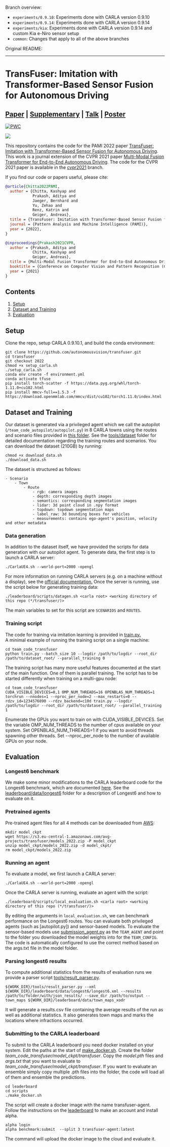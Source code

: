 Branch overview:
- `experiments/0.9.10`: Experiments done with CARLA version 0.9.10
- `experiments/0.9.14`: Experiments done with CARLA version 0.9.14
- `experiments/kia`: Experiments done with CARLA version 0.9.14 and custom Kia e-Niro sensor setup
- `common`: Changes that apply to all of the above branches

Original README:

---

# TransFuser: Imitation with Transformer-Based Sensor Fusion for Autonomous Driving

## [Paper](http://www.cvlibs.net/publications/Chitta2022PAMI.pdf) | [Supplementary](http://www.cvlibs.net/publications/Chitta2022PAMI_supplementary.pdf) | [Talk](https://www.youtube.com/watch?v=-GMhYcxOiEU) | [Poster](http://www.cvlibs.net/publications/Chitta2022PAMI_poster.pdf) 

[![PWC](https://img.shields.io/endpoint.svg?url=https://paperswithcode.com/badge/transfuser-imitation-with-transformer-based/autonomous-driving-on-carla-leaderboard)](https://paperswithcode.com/sota/autonomous-driving-on-carla-leaderboard?p=transfuser-imitation-with-transformer-based)

<img src="figures/demo.gif">

This repository contains the code for the PAMI 2022 paper [TransFuser: Imitation with Transformer-Based Sensor Fusion for Autonomous Driving](https://arxiv.org/abs/2205.15997). This work is a journal extension of the CVPR 2021 paper [Multi-Modal Fusion Transformer for End-to-End Autonomous Driving](https://arxiv.org/abs/2104.09224). The code for the CVPR 2021 paper is available in the [cvpr2021](https://github.com/autonomousvision/transfuser/tree/cvpr2021) branch.

If you find our code or papers useful, please cite:

```bibtex
@article{Chitta2022PAMI,
  author = {Chitta, Kashyap and
            Prakash, Aditya and
            Jaeger, Bernhard and
            Yu, Zehao and
            Renz, Katrin and
            Geiger, Andreas},
  title = {TransFuser: Imitation with Transformer-Based Sensor Fusion for Autonomous Driving},
  journal = {Pattern Analysis and Machine Intelligence (PAMI)},
  year = {2022},
}
```

```bibtex
@inproceedings{Prakash2021CVPR,
  author = {Prakash, Aditya and
            Chitta, Kashyap and
            Geiger, Andreas},
  title = {Multi-Modal Fusion Transformer for End-to-End Autonomous Driving},
  booktitle = {Conference on Computer Vision and Pattern Recognition (CVPR)},
  year = {2021}
}
```


## Contents

1. [Setup](#setup)
2. [Dataset and Training](#dataset-and-training)
3. [Evaluation](#evaluation)


## Setup

Clone the repo, setup CARLA 0.9.10.1, and build the conda environment:

```Shell
git clone https://github.com/autonomousvision/transfuser.git
cd transfuser
git checkout 2022
chmod +x setup_carla.sh
./setup_carla.sh
conda env create -f environment.yml
conda activate tfuse
pip install torch-scatter -f https://data.pyg.org/whl/torch-1.11.0+cu102.html
pip install mmcv-full==1.5.3 -f https://download.openmmlab.com/mmcv/dist/cu102/torch1.11.0/index.html
```

## Dataset and Training
Our dataset is generated via a privileged agent which we call the autopilot (`/team_code_autopilot/autopilot.py`) in 8 CARLA towns using the routes and scenario files provided in [this folder](./leaderboard/data/training/). See the [tools/dataset](./tools/dataset) folder for detailed documentation regarding the training routes and scenarios. You can download the dataset (210GB) by running:

```Shell
chmod +x download_data.sh
./download_data.sh
```

The dataset is structured as follows:
```
- Scenario
    - Town
        - Route
            - rgb: camera images
            - depth: corresponding depth images
            - semantics: corresponding segmentation images
            - lidar: 3d point cloud in .npy format
            - topdown: topdown segmentation maps
            - label_raw: 3d bounding boxes for vehicles
            - measurements: contains ego-agent's position, velocity and other metadata
```

### Data generation
In addition to the dataset itself, we have provided the scripts for data generation with our autopilot agent. To generate data, the first step is to launch a CARLA server:

```Shell
./CarlaUE4.sh --world-port=2000 -opengl
```

For more information on running CARLA servers (e.g. on a machine without a display), see the [official documentation.](https://carla.readthedocs.io/en/stable/carla_headless/) Once the server is running, use the script below for generating training data:
```Shell
./leaderboard/scripts/datagen.sh <carla root> <working directory of this repo (*/transfuser/)>
```

The main variables to set for this script are `SCENARIOS` and `ROUTES`. 

### Training script

The code for training via imitation learning is provided in [train.py.](./team_code_transfuser/train.py) \
A minimal example of running the training script on a single machine:
```Shell
cd team_code_transfuser
python train.py --batch_size 10 --logdir /path/to/logdir --root_dir /path/to/dataset_root/ --parallel_training 0
```
The training script has many more useful features documented at the start of the main function. 
One of them is parallel training. 
The script has to be started differently when training on a multi-gpu node:
```Shell
cd team_code_transfuser
CUDA_VISIBLE_DEVICES=0,1 OMP_NUM_THREADS=16 OPENBLAS_NUM_THREADS=1 torchrun --nnodes=1 --nproc_per_node=2 --max_restarts=0 --rdzv_id=1234576890 --rdzv_backend=c10d train.py --logdir /path/to/logdir --root_dir /path/to/dataset_root/ --parallel_training 1
```
Enumerate the GPUs you want to train on with CUDA_VISIBLE_DEVICES.
Set the variable OMP_NUM_THREADS to the number of cpus available on your system.
Set OPENBLAS_NUM_THREADS=1 if you want to avoid threads spawning other threads.
Set --nproc_per_node to the number of available GPUs on your node.


## Evaluation

### Longest6 benchmark
We make some minor modifications to the CARLA leaderboard code for the Longest6 benchmark, which are documented [here](./leaderboard). See the [leaderboard/data/longest6](./leaderboard/data/longest6/) folder for a description of Longest6 and how to evaluate on it.

### Pretrained agents
Pre-trained agent files for all 4 methods can be downloaded from [AWS](https://s3.eu-central-1.amazonaws.com/avg-projects/transfuser/models_2022.zip):

```Shell
mkdir model_ckpt
wget https://s3.eu-central-1.amazonaws.com/avg-projects/transfuser/models_2022.zip -P model_ckpt
unzip model_ckpt/models_2022.zip -d model_ckpt/
rm model_ckpt/models_2022.zip
```

### Running an agent
To evaluate a model, we first launch a CARLA server:

```Shell
./CarlaUE4.sh --world-port=2000 -opengl
```

Once the CARLA server is running, evaluate an agent with the script:
```Shell
./leaderboard/scripts/local_evaluation.sh <carla root> <working directory of this repo (*/transfuser/)>
```

By editing the arguments in `local_evaluation.sh`, we can benchmark performance on the Longest6 routes. You can evaluate both privileged agents (such as [autopilot.py]) and sensor-based models. To evaluate the sensor-based models use [submission_agent.py](./team_code_transfuser/submission_agent.py) as the `TEAM_AGENT` and point to the folder you downloaded the model weights into for the `TEAM_CONFIG`. The code is automatically configured to use the correct method based on the args.txt file in the model folder.

### Parsing longest6 results
To compute additional statistics from the results of evaluation runs we provide a parser script [tools/result_parser.py](./tools/result_parser.py).

```Shell
${WORK_DIR}/tools/result_parser.py --xml ${WORK_DIR}/leaderboard/data/longest6/longest6.xml --results /path/to/folder/with/json_results/ --save_dir /path/to/output --town_maps ${WORK_DIR}/leaderboard/data/town_maps_xodr
```

It will generate a results.csv file containing the average results of the run as well as additional statistics. It also generates town maps and marks the locations where infractions occurred.

### Submitting to the CARLA leaderboard
To submit to the CARLA leaderboard you need docker installed on your system.
Edit the paths at the start of [make_docker.sh](./leaderboard/scripts/make_docker.sh).
Create the folder *team_code_transfuser/model_ckpt/transfuser*.
Copy the *model.pth* files and *args.txt* that you want to evaluate to *team_code_transfuser/model_ckpt/transfuser*.
If you want to evaluate an ensemble simply copy multiple .pth files into the folder, the code will load all of them and ensemble the predictions.

```Shell
cd leaderboard
cd scripts
./make_docker.sh
```
The script will create a docker image with the name transfuser-agent.
Follow the instructions on the [leaderboard](https://leaderboard.carla.org/submit/) to make an account and install alpha.

```Shell
alpha login
alpha benchmark:submit  --split 3 transfuser-agent:latest
```
The command will upload the docker image to the cloud and evaluate it.

<!-- ### Building docker image

Add the following paths to your ```~/.bashrc```
```
export CARLA_ROOT=<path_to_carla_root>
export SCENARIO_RUNNER_ROOT=<path_to_scenario_runner_in_this_repo>
export LEADERBOARD_ROOT=<path_to_leaderboard_in_this_repo>
export PYTHONPATH="${CARLA_ROOT}/PythonAPI/carla/":"${SCENARIO_RUNNER_ROOT}":"${LEADERBOARD_ROOT}":${PYTHONPATH}
```

Edit the contents of ```leaderboard/scripts/Dockerfile.master``` to specify the required dependencies, agent code and model checkpoints. Add all the required information in the area delimited by the tags ```BEGINNING OF USER COMMANDS``` and ```END OF USER COMMANDS```. The current Dockerfile works for all the models in this repository.

Specify a name for the docker image in ```leaderboard/scripts/make_docker.sh``` and run:
```
leaderboard/scripts/make_docker.sh
```

Refer to the Transfuser example for the directory structure and where to include the code and checkpoints.

### Testing the docker image locally

Spin up a CARLA server:
```
SDL_VIDEODRIVER=offscreen SDL_HINT_CUDA_DEVICE=0 ./CarlaUE4.sh -world-port=2000 -opengl
```

Run the docker container:  
Docker 19:  
```
docker run -it --rm --net=host --gpus '"device=0"' -e PORT=2000 <docker_image> ./leaderboard/scripts/run_evaluation.sh
```
If the docker container doesn't start properly, add another environment variable ```SDL_AUDIODRIVER=dsp```.

### Submitting docker image to the leaderboard

Register on [AlphaDriver](https://app.alphadrive.ai/), create a team and apply to the CARLA Leaderboard.

Install AlphaDrive cli:
```
curl http://dist.alphadrive.ai/install-ubuntu.sh | sh -
```

Login to alphadrive and submit the docker image:
```
alpha login
alpha benchmark:submit --split <2/3> <docker_image>
```
Use ```split 2``` for MAP track and ```split 3``` for SENSORS track. -->
